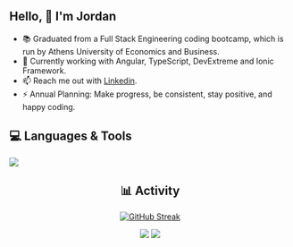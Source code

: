 ## Hello, 👋  I'm Jordan 
  
- 📚 Graduated from a Full Stack Engineering coding bootcamp, which is run by Athens University of Economics and Business.
- 🌱 Currently working with Angular, TypeScript, DevExtreme and Ionic Framework. 
- 📫 Reach me out with [Linkedin](https://www.linkedin.com/in/ipapaditsas/).
- ⚡ Annual Planning: Make progress, be consistent, stay positive, and happy coding. 

<div align="left">  
  
## 💻 Languages & Tools 

<a href="https://skillicons.dev">
    <img src="https://skillicons.dev/icons?i=html,css,js,typescript,angular,react,nodejs,expressjs,bootstrap,mongo,mysql,docker,postman,webpack,linux,git" />
</a>

</div>

<div align="center">  

## 📊 Activity
  
[![GitHub Streak](https://streak-stats.demolab.com/?user=jordanpapaditsas&theme=tokyonight)](https://git.io/streak-stats)
  
![](http://github-profile-summary-cards.vercel.app/api/cards/stats?username=jordanpapaditsas&theme=blueberry) ![](http://github-profile-summary-cards.vercel.app/api/cards/most-commit-language?username=jordanpapaditsas&theme=blueberry)  

</div>
  



